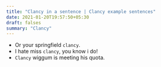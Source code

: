 ```yaml
---
title: "Clancy in a sentence | Clancy example sentences"
date: 2021-01-20T19:57:50+05:30
draft: falses
summary: "Clancy"
---
```

- Or your springfield `clancy`.
- I hate miss `clancy`, you know i do!
- `Clancy` wiggum is meeting his quota.
                 

